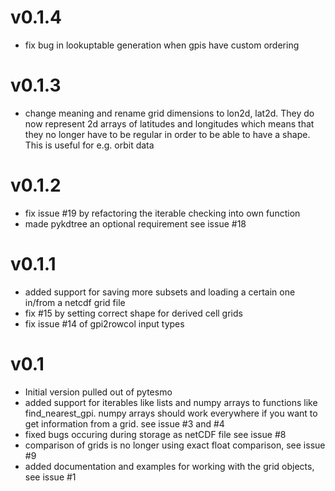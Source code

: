 # v0.1.4

- fix bug in lookuptable generation when gpis have custom ordering

# v0.1.3 #

- change meaning and rename grid dimensions to lon2d, lat2d. They do now
  represent 2d arrays of latitudes and longitudes which means that they no
  longer have to be regular in order to be able to have a shape. This is useful
  for e.g. orbit data

# v0.1.2 #
- fix issue #19 by refactoring the iterable checking into own function
- made pykdtree an optional requirement see issue #18

# v0.1.1 #
- added support for saving more subsets and loading a certain one in/from a netcdf grid file
- fix #15 by setting correct shape for derived cell grids
- fix issue #14 of gpi2rowcol input types

# v0.1 #
- Initial version pulled out of pytesmo
- added support for iterables like lists and numpy arrays to functions like
find_nearest_gpi. numpy arrays should work everywhere if you want to get
information from a grid. see issue #3 and #4
- fixed bugs occuring during storage as netCDF file see issue #8
- comparison of grids is no longer using exact float comparison, see issue #9
- added documentation and examples for working with the grid objects, see issue #1

